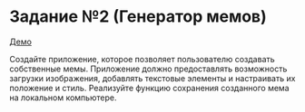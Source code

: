 # Задание №2 (Генератор мемов)

[Демо]()

Создайте приложение, которое позволяет пользователю создавать собственные мемы. 
Приложение должно предоставлять возможность загрузки изображения, добавлять текстовые элементы и настраивать их положение и стиль. 
Реализуйте функцию сохранения созданного мема на локальном компьютере.
